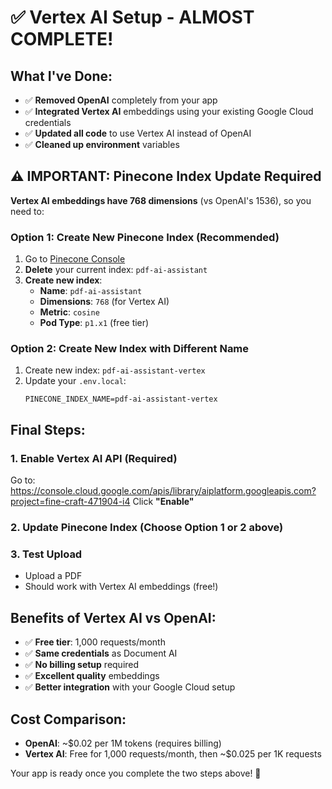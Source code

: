 # ✅ Vertex AI Setup - ALMOST COMPLETE!

## What I've Done:
- ✅ **Removed OpenAI** completely from your app
- ✅ **Integrated Vertex AI** embeddings using your existing Google Cloud credentials
- ✅ **Updated all code** to use Vertex AI instead of OpenAI
- ✅ **Cleaned up environment** variables

## ⚠️ IMPORTANT: Pinecone Index Update Required

**Vertex AI embeddings have 768 dimensions** (vs OpenAI's 1536), so you need to:

### Option 1: Create New Pinecone Index (Recommended)
1. Go to [Pinecone Console](https://app.pinecone.io/)
2. **Delete** your current index: `pdf-ai-assistant`
3. **Create new index**:
   - **Name**: `pdf-ai-assistant`
   - **Dimensions**: `768` (for Vertex AI)
   - **Metric**: `cosine`
   - **Pod Type**: `p1.x1` (free tier)

### Option 2: Create New Index with Different Name
1. Create new index: `pdf-ai-assistant-vertex`
2. Update your `.env.local`:
   ```
   PINECONE_INDEX_NAME=pdf-ai-assistant-vertex
   ```

## Final Steps:

### 1. Enable Vertex AI API (Required)
Go to: https://console.cloud.google.com/apis/library/aiplatform.googleapis.com?project=fine-craft-471904-i4
Click **"Enable"**

### 2. Update Pinecone Index (Choose Option 1 or 2 above)

### 3. Test Upload
- Upload a PDF
- Should work with Vertex AI embeddings (free!)

## Benefits of Vertex AI vs OpenAI:
- ✅ **Free tier**: 1,000 requests/month
- ✅ **Same credentials** as Document AI
- ✅ **No billing setup** required
- ✅ **Excellent quality** embeddings
- ✅ **Better integration** with your Google Cloud setup

## Cost Comparison:
- **OpenAI**: ~$0.02 per 1M tokens (requires billing)
- **Vertex AI**: Free for 1,000 requests/month, then ~$0.025 per 1K requests

Your app is ready once you complete the two steps above! 🚀